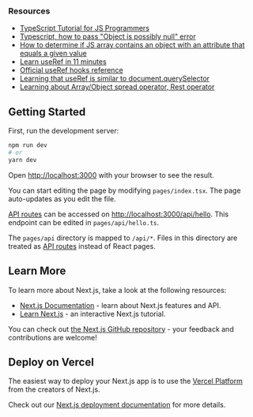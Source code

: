 ### Resources
- [TypeScript Tutorial for JS Programmers](https://ts.chibicode.com/todo/)
- [Typescript, how to pass "Object is possibly null" error](https://stackoverflow.com/questions/55677600/typescript-how-to-pass-object-is-possibly-null-error)
- [How to determine if JS array contains an object with an attribute that equals a given value](https://stackoverflow.com/questions/8217419/how-to-determine-if-javascript-array-contains-an-object-with-an-attribute-that-e/8217584#8217584)
- [Learn useRef in 11 minutes](https://www.youtube.com/watch?v=t2ypzz6gJm0)
- [Official useRef hooks reference](https://reactjs.org/docs/hooks-reference.html#useref)
- [Learning that useRef is similar to document.querySelector](https://bobbyhadz.com/blog/react-document-queryselector)
- [Learning about Array/Object spread operator, Rest operator](https://oprearocks.medium.com/what-do-the-three-dots-mean-in-javascript-bc5749439c9a)

## Getting Started

First, run the development server:

```bash
npm run dev
# or
yarn dev
```

Open [http://localhost:3000](http://localhost:3000) with your browser to see the result.

You can start editing the page by modifying `pages/index.tsx`. The page auto-updates as you edit the file.

[API routes](https://nextjs.org/docs/api-routes/introduction) can be accessed on [http://localhost:3000/api/hello](http://localhost:3000/api/hello). This endpoint can be edited in `pages/api/hello.ts`.

The `pages/api` directory is mapped to `/api/*`. Files in this directory are treated as [API routes](https://nextjs.org/docs/api-routes/introduction) instead of React pages.

## Learn More

To learn more about Next.js, take a look at the following resources:

- [Next.js Documentation](https://nextjs.org/docs) - learn about Next.js features and API.
- [Learn Next.js](https://nextjs.org/learn) - an interactive Next.js tutorial.

You can check out [the Next.js GitHub repository](https://github.com/vercel/next.js/) - your feedback and contributions are welcome!

## Deploy on Vercel

The easiest way to deploy your Next.js app is to use the [Vercel Platform](https://vercel.com/new?utm_medium=default-template&filter=next.js&utm_source=create-next-app&utm_campaign=create-next-app-readme) from the creators of Next.js.

Check out our [Next.js deployment documentation](https://nextjs.org/docs/deployment) for more details.

